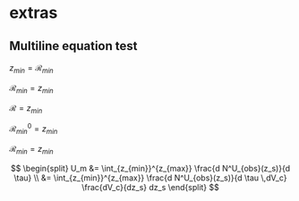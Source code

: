 # extras

## Multiline equation test

$z_{min} = \mathcal{R}_{min}$

$\mathcal{R}_{min} = z_{min}$

$\mathcal{R} = z_{min}$

$\mathcal{R}^0_{min} = z_{min}$

$\mathcal{R}^\text{}_{min} = z_{min}$

$$ \begin{split} 
U_m &= \int_{z_{min}}^{z_{max}} \frac{d N^U_{obs}(z_s)}{d \tau} \\
&= \int_{z_{min}}^{z_{max}} \frac{d N^U_{obs}(z_s)}{d \tau \,dV_c} \frac{dV_c}{dz_s} dz_s 
\end{split} $$  




